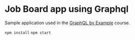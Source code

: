 # Job Board app using Graphql

Sample application used in the [GraphQL by Example](https://www.udemy.com/course/graphql-by-example/?referralCode=7ACEB04674F000BAC061) course.

`npm install`
`npm start`
